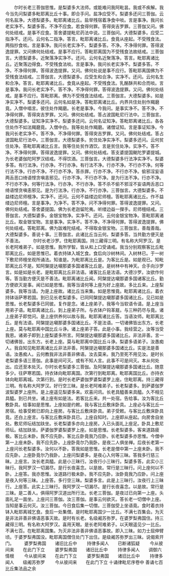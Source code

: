 <!-- { "loadSidebar": true } -->
　　尔时长老三菩伽思惟。是梨婆多大法师。或能难问我阿毗昙。我或不疾解。我今当先问梨婆多毗耶离比丘十事。即合手问。盐净应受不。梨婆多还问三菩伽。云何名盐净。大德梨婆多。毗耶离诸比丘。盐举残宿着净食中啖。言是事净。我问长老实净不。梨婆多答。不净不应食。若食得何罪。答得突吉罗罪。三菩伽又问。佛何处结戒。是事不应食。答舍婆提毗尼药法中说。三菩伽问。大德梨婆多。应受二指净不。还问。云何名二指净。答言。毗耶离诸比丘。食竟从座起。不受残食法。两指抄食啖。言是事净。我问长老实净不。梨婆多答。不净。不净得何罪。答得波逸提罪。又问佛何处结戒。是事不应行。答毗耶离国为不受残食法故结戒。三菩伽言。大德梨婆多。近聚落净实净不。还问。云何名近聚落净。答言。毗耶离诸比丘。近聚落边得食。不受残食法啖。言是事净。我问长老实净不。梨婆多答。不净。不净得何罪。答得波逸提罪。又问。佛何处说是事不应行。答毗耶离国佛为不受残食法结戒。三菩伽言。大德梨婆多。应受生和合净。实净不。还问。云何名生和合净。答言。毗耶离诸比丘。食竟从座起。不受残食法。乳酪酥共和合而啖。言是事净。我问长老实净不。答不净。不净得何罪。答得波逸提罪。又问。佛何处结戒。是事不应行。答毗耶离。佛为不受残食法结戒。三菩伽言。大德梨婆多。如是净实净不。梨婆多还问。云何名如是净。答毗耶离诸比丘。内界共住处别作羯磨竟。入僧中唱言。彼住处作羯磨。长老是事净。今我问。是事实净不。答不净。不净得何罪。答得突吉罗罪。又问。佛何处结戒。答占波国毗尼行法中。三菩伽言。大德梨婆多。证知净实净不。梨婆多还问。云何名证知净。答毗耶离诸比丘。各各住处作不如法羯磨竟。入僧中白。我等处处作羯磨。诸僧证知。言是事证知净。今我问长老实净不。答不净。不净得何罪。答得突吉罗罪。又问。佛何处结戒。答占波国毗尼行法中。三菩伽言。大德梨婆多。贫住处净实净不。梨婆多还问。云何贫住处净。答毗耶离诸比丘言。我等住处贫作酒饮。言是贫住处净。实净不。答不净。不净得何罪。答得波逸提罪。又问。佛何处结戒。答支婆提国颰陀罗婆提城。为长老婆伽陀阿罗汉结戒。不得饮酒。三菩伽言。大德梨婆多行法净实净不。梨婆多答。有行法净。行亦净。不行亦净。有行法不净。行亦不净。不行亦不净。何等行法不净。行亦不净。不行亦不净。答杀罪。行亦不净。不行亦不净。偷邪淫妄语两舌恶口绮语悭贪嗔恚邪见。行亦不净。不行亦不净。是为行法不净。行亦不净。不行亦不净。何等行法净。行亦净。不行亦净。答不杀不偷不邪淫不妄语两舌恶口绮语悭贪嗔恚邪见。是为行法净。行亦净。不行亦净。三菩伽言。大德梨婆多。不益缕边尼师檀净。实净不。还问。云何不益缕边尼师檀。答毗耶离诸比丘。作不益缕边尼师檀。言是事净。为净不。答不净。问不净得何罪。答得波逸提罪。又问。佛何处结戒。答舍婆提国。佛为长老迦留陀夷。听缕边益一搩手。尼师檀结戒。三菩伽言。大德梨婆多。金银宝物净。实净不。还问。云何金银宝物净。答毗耶离诸比丘。取金银宝物。言是事净。实净不。答不净。不净得何罪。答得波逸提罪。佛何处结戒。答毗耶离。佛为跋难陀结戒。不得取金银宝物。三菩伽言。善哉善哉。大德梨婆多。善说十事。三菩伽言。此诸比丘当云何。梨婆多答。当共勤方便灭是不善法。
　　尔时长老沙罗。住毗耶离国。持三藏得三明。有名称大阿罗汉。是长老阿难弟子。如是思惟。我所学智。皆从和上口受诵戒。我当分别观察客比丘毗耶离比丘。如是思惟已。着衣持钵入城乞食。食后向沙树林间。入树林已。于一树下敷尼师檀坐观所诵法。知谁是。为毗耶离比丘是。为客比丘是。如是观已。知毗耶离比丘不是。知阿槃提达嚫那婆多国诸客比丘是。是树林中有神天。合手向沙罗言。如是如是长老。是毗耶离比丘非法语。诸客比丘是法语。大德沙罗。汝欲作何等。答当勤方便灭是不善法。毗耶离诸比丘闻。阿槃提达嚫那婆多国诸客比丘。勤方便欲灭是事。闻已如是思惟。我等当请何等上座为好上座故。多比丘来。上座梨婆多。我等当请。为是上座故。诸比丘当来集。如是思惟竟。毗耶离诸比丘。着衣持钵诣萨寒若国。到已见长老梨婆多。已同阿槃提达嚫那婆多国诸比丘。见已如是思惟。长老梨婆多已同彼。复作是念。诸上座弟子。我等今当软语令请。是上座当用弟子语。毗耶离诸比丘。到上座弟子所。与衣钵户钩革屣。与三种药尽与竟。诸上座弟子即觉问。是上座供养何以故与我。毗耶离诸比丘答。当语汝师。毗耶离比丘。是有法语。阿槃提达嚫那婆多国诸比丘。不是法语。一切诸佛皆出东方。长老上座。莫与毗耶离中国比丘斗诤。诸上座弟子答。此是小事。我经营之。汝等当受我恩。诸弟子即到上座梨婆多所言。阿槃提达嚫那婆多国诸比丘。非法非善。言一切诸佛皆。出东方。长老上座。莫与毗耶离中国比丘斗诤。梨婆多语弟子。汝愚痴人。我自知见毗耶离诸比丘非法非善。阿槃提达嚫那婆多国诸比丘。实是法是善语。汝愚痴人。云何教我非法非善非佛语。汝去莫来。我乃至死不用见汝。是时长老梨婆多语三菩伽。此事是间可灭。或有不知人言。此事不可是间灭。本从何处出。应还至本处灭。尔时长老梨婆多三菩伽。及阿槃提达嚫那婆多国诸比丘。随意多少。往萨寒若国。持衣钵向毗耶离国。次第行到毗耶离。毗耶离国比丘。亦持衣钵向毗耶离城。次第行到。是时长老萨婆伽罗婆梨婆罗上座。住毗耶离。持三藏得三明。有名称大阿罗汉。好行空三昧。是长老阿难弟子。长老梨婆多。到萨婆伽罗波梨婆罗上座所。是上座遥见梨婆多来。欢喜问讯。长老具醯善来具醯。久不相见具醯。到已共坐。诸上座有如是法。若客比丘来。共一处宿。告给事。汝为客比丘敷卧具。给事如是思惟。上座如是约敕。我与客比丘敷床卧具。上座必与客比丘一房宿。给事受敕已即向上座房。与客比丘敷床卧具。弟子受敕。与客比丘敷床卧具竟。还白上座言。与客比丘敷床卧具已。上座自知时。上座即从座起。向房舍自坐处。敷尼师坛结加趺坐。长老梨婆多亦向上座房。入已头面礼上座足。卧具上敷尼师坛。结加趺坐。萨婆伽罗婆梨婆罗上座。如是思惟。长老梨婆多。客来道路疲极。客比丘未卧。我不应先卧。客比丘卧竟我乃应卧。长老梨婆多亦思惟。今僧中第一上座未卧。我不应先卧。上座卧竟尔乃我卧。是夜二人俱坐禅。后夜长老第一上座问长老梨婆多。汝何以不卧。答我如是思惟。长老是僧中第一上座未卧。我不应先卧。上座卧竟尔乃我卧。上座问梨婆多。是夜心入何等三昧。答我多行慈三昧。上座言。汝长老具醯。此是小三昧行。汝夜行小三昧行。梨婆多答。此实小三昧行。我阿罗汉一切漏尽。是行长夜喜念。以是故。常行是三昧行。问上座何以不卧。上座答。我亦思惟。汝道路行极未卧。我不应先卧。汝卧竟我乃应卧。问上座是夜入何等三昧。上座答。多行空三昧。梨婆多言。此是上三昧行。汝夜行上三昧行。上座答。此实上三昧行。我阿罗汉一切漏尽。是行长夜喜念。以是故。常行是三昧。是二善人。俱得阿罗汉道出所行法。长老三菩伽。是夜过已向第一上座。头面礼足一面坐。上座问三菩伽。汝三菩伽。是事云何欲灭。答长老一切僧中上座。当知是事云何灭。汝三菩伽。今日食后集一切僧。三菩伽受上坐语竟。食时着衣持钵入毗耶离城乞食。食后一处集僧。是时毗耶离国少一比丘。不满七百集会。为灭是非法非善非佛语恶事灭故。是时有长老。名级阇苏弥罗。在婆罗梨弗国住。持三藏得三明。有名称大阿罗汉。喜用天眼。是长老阿难弟子。以天眼遥见少一比丘。不满七百。在毗耶离国集。为灭非法非善非佛语恶事故。即入三昧。如力士屈伸臂顷。于婆罗梨弗国没。毗耶离国僧住处门下出住。是级阇苏弥罗出三昧。说偈索开门。
　　婆罗梨弗国　　诸旧比丘中
　　持律多闻人　　已断诸狐疑
　　今从彼间来　　在此门下立
　　婆罗梨弗国　　诸旧比丘中
　　持律多闻人　　调御六情根
　　今从彼间来　　在此门下立
　　婆罗梨弗国　　诸旧比丘中
　　持律多闻人　　级阇苏弥罗
　　今从彼间来　　在此门下立
十诵律毗尼序卷中
善诵七百比丘集法品之余
